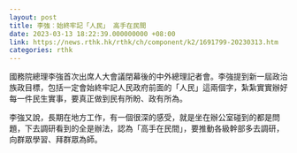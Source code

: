 ```yaml
---
layout: post
title: 李強︰始終牢記「人民」 高手在民間
date: 2023-03-13 18:22:39.000000000 +08:00
link: https://news.rthk.hk/rthk/ch/component/k2/1691799-20230313.htm
categories: rthk
---
```


國務院總理李強首次出席人大會議閉幕後的中外總理記者會。李強提到新一屆政治族政目標，包括一定會始終牢記人民政府前面的「人民」這兩個字，紮紮實實辦好每一件民生實事，要真正做到民有所盼、政有所為。

李強又說，長期在地方工作，有一個很深的感受，就是坐在辦公室碰到的都是問題，下去調研看到的全是辦法，認為「高手在民間」，要推動各級幹部多去調研，向群眾學習、拜群眾為師。
